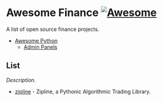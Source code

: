 # Awesome Finance [![Awesome](https://cdn.rawgit.com/sindresorhus/awesome/d7305f38d29fed78fa85652e3a63e154dd8e8829/media/badge.svg)](https://github.com/sindresorhus/awesome)

A list of open source finance projects.

- [Awesome Python](#awesome-python)
    - [Admin Panels](#admin-panels)
    
## List

*Description.*

* [zipline](https://github.com/quantopian/zipline) - Zipline, a Pythonic Algorithmic Trading Library.
